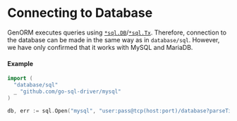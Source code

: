 # Connecting to Database

GenORM executes queries using [`*sql.DB`](https://pkg.go.dev/database/sql#DB)/[`*sql.Tx`](https://pkg.go.dev/database/sql#Tx). Therefore, connection to the database can be made in the same way as in `database/sql`. However, we have only confirmed that it works with MySQL and MariaDB.

#### Example

```go
import (
  "database/sql"
  _ "github.com/go-sql-driver/mysql"
)

db, err := sql.Open("mysql", "user:pass@tcp(host:port)/database?parseTime=true&loc=Asia%2FTokyo&charset=utf8mb4")
```
